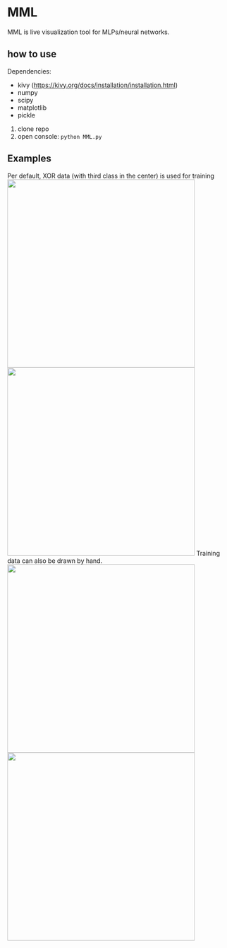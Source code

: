 # MML
MML is live visualization tool for MLPs/neural networks. 

## how to use  
Dependencies:
* kivy (https://kivy.org/docs/installation/installation.html)
* numpy  
* scipy
* matplotlib
* pickle

1. clone repo  
2. open console:
```python MML.py```

## Examples
Per default, XOR data (with third class in the center) is used for training
<img src="GUI_exampleA.png" width="425"/> <img src="GUI_layer2.png" width="425"/>
Training data can also be drawn by hand.  
<img src="GUI_draw_black.png" width="425"/> <img src="GUI_draw_train.png" width="425"/> 

